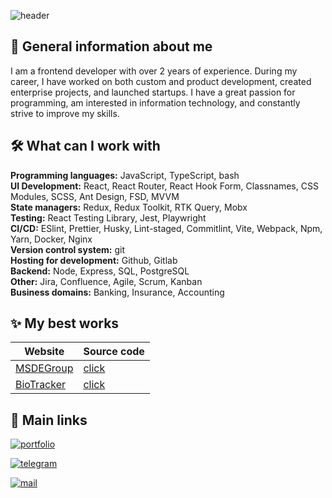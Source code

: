 ![header](https://capsule-render.vercel.app/api?type=waving&color=gradient&height=280&section=header&text=Hello%20all!&fontSize=75&animation=fadeIn&fontAlignY=32&desc=Welcome%20to%20my%20GitHub%20profile!%20My%20name%20is%20Danya!&descAlignY=55&descAlign=50)


## 🚀 General information about me 
I am a frontend developer with over 2 years of experience. During my career, I have worked on both custom and product development, created enterprise projects, and launched startups. I have a great passion for programming, am interested in information technology, and constantly strive to improve my skills.


## 🛠 What can I work with

**Programming languages:** JavaScript, TypeScript, bash\
**UI Development:** React, React Router, React Hook Form, Classnames, CSS Modules, SCSS, Ant Design, FSD, MVVM\
**State managers:** Redux, Redux Toolkit, RTK Query, Mobx\
**Testing:** React Testing Library, Jest, Playwright\
**CI/CD:** ESlint, Prettier, Husky, Lint-staged, Commitlint, Vite, Webpack, Npm, Yarn, Docker, Nginx\
**Version control system:** git\
**Hosting for development:** Github, Gitlab\
**Backend:** Node, Express, SQL, PostgreSQL\
**Other:** Jira, Confluence, Agile, Scrum, Kanban\
**Business domains:** Banking, Insurance, Accounting

## ✨ My best works

| Website  | Source code |
| ----- | -------------|
| [MSDEGroup](https://msdegroup.com/) | [click](https://github.com/MSDEGroup) |
| [BioTracker](https://biotrackerau.netlify.app/) | [click](https://github.com/danyazavarin/diploma) |

## 🔗 Main links
[![portfolio](https://img.shields.io/badge/my_resume-000?style=for-the-badge&logo=ko-fi&logoColor=white)](https://docs.google.com/document/d/1aFsmAQtx4ZMaxd4q2ZkYzzUE8Kc4ZX5q6I1D6sm2y0k/edit?usp=sharing)

[![telegram](https://img.shields.io/badge/Telegram-%2326A5E4?style=for-the-badge&logo=telegram&logoColor=white)](https://t.me/zvdan)

[![mail](https://img.shields.io/badge/Mail-%23005FF9?style=for-the-badge&logo=Mail.Ru&logoColor=white)](mailto:zvr.danny@gmail.com)
